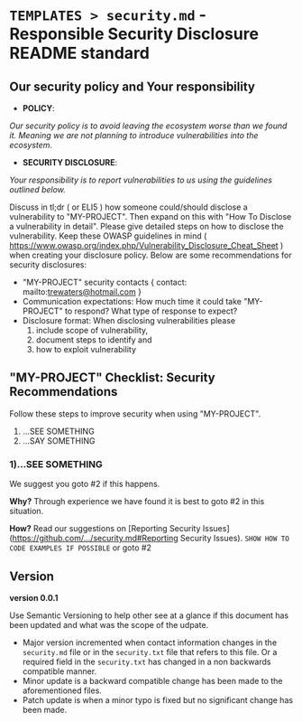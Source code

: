 # `TEMPLATES > security.md` - Responsible Security Disclosure README standard

## Our security policy and Your responsibility
- **POLICY**:

*Our security policy is to avoid leaving the ecosystem worse than we found it. Meaning we are not planning to introduce vulnerabilities into the ecosystem.*

- **SECURITY DISCLOSURE**:

*Your responsibility is to report vulnerabilities to us using the guidelines outlined below.*

Discuss in tl;dr ( or ELI5 ) how someone could/should disclose a vulnerability to "MY-PROJECT". Then expand on this with "How To Disclose a vulnerability in detail". Please give detailed steps on how to disclose the vulnerability. Keep these OWASP guidelines in mind ( https://www.owasp.org/index.php/Vulnerability_Disclosure_Cheat_Sheet ) when creating your disclosure policy. Below are some recommendations for security disclosures:
- "MY-PROJECT" security contacts { contact: mailto:trewaters@hotmail.com }
- Communication expectations: How much time it could take "MY-PROJECT" to respond? What type of response to expect?
- Disclosure format: When disclosing vulnerabilities please 
  1. include scope of vulnerability, 
  2. document steps to identify and 
  3. how to exploit vulnerability

## "MY-PROJECT" Checklist: Security Recommendations
Follow these steps to improve security when using "MY-PROJECT".
1. ...SEE SOMETHING
2. ...SAY SOMETHING

### 1)...SEE SOMETHING
We suggest you goto #2 if this happens.

**Why?**
Through experience we have found it is best to goto #2 in this situation.

**How?**
Read our suggestions on [Reporting Security Issues](https://github.com/.../security.md#Reporting Security Issues).
`SHOW HOW TO CODE EXAMPLES IF POSSIBLE`
or goto #2

## Version
**version 0.0.1**

Use Semantic Versioning to help other see at a glance if this document has been updated and what was the scope of the udpate.

- Major version incremented when contact information changes in the `security.md` file or in the `security.txt` file that refers to this file. Or a required field in the `security.txt` has changed in a non backwards compatible manner.
- Minor update is a backward compatible change has been made to the aforementioned files.
- Patch update is when a minor typo is fixed but no significant change has been made.
